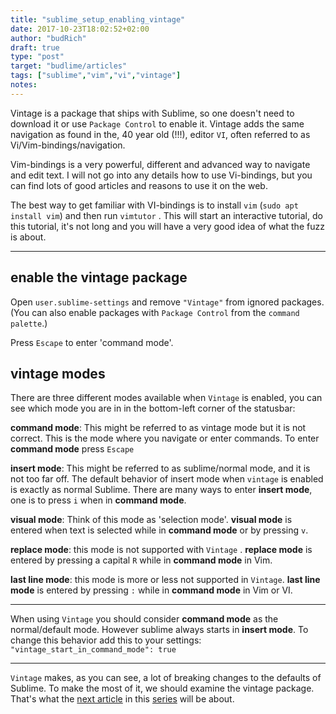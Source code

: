 ```yaml
---
title: "sublime_setup_enabling_vintage"
date: 2017-10-23T18:02:52+02:00
author: "budRich"
draft: true
type: "post"
target: "budlime/articles"
tags: ["sublime","vim","vi","vintage"]
notes:
---
```

Vintage is a package that ships with Sublime, so one doesn't need to download it or use `Package Control` to enable it. Vintage adds the same navigation as found in the, 40 year old (!!!), editor `VI`, often referred to as Vi/Vim-bindings/navigation.  

Vim-bindings is a very powerful, different and advanced way to navigate and edit text. I will not go into any details how to use Vi-bindings, but you can find lots of good articles and reasons to use it on the web.

The best way to get familiar with VI-bindings is to install `vim` (`sudo apt install vim`) and then run `vimtutor` . This will start an interactive tutorial, do this tutorial, it's not long and you will have a very good idea of what the fuzz is about.

---

enable the vintage package
--------------------------
Open `user.sublime-settings` and remove `"Vintage"` from ignored packages. (You can also enable packages with `Package Control` from the `command palette`.)

Press `Escape` to enter 'command mode'.

vintage modes
-------------
There are three different modes available when `Vintage` is enabled, you can see which mode you are in in the bottom-left corner of the statusbar:  

**command mode**: This might be referred to as vintage mode but it is not correct. This is the mode where you navigate or enter commands. To enter **command mode** press `Escape`

**insert mode**: This might be referred to as sublime/normal mode, and it is not too far off. The default behavior of insert mode when `vintage` is enabled is exactly as normal Sublime. There are many ways to enter **insert mode**, one is to press `i` when in **command mode**.  

**visual mode**: Think of this mode as 'selection mode'. **visual mode** is entered when text is selected while in **command mode** or by pressing `v`.  

**replace mode**: this mode is not supported with `Vintage` . **replace mode** is entered by pressing a capital `R` while in **command mode** in Vim.  

**last line mode**: this mode is more or less not supported in `Vintage`. **last line mode** is entered by pressing `:` while in **command mode** in Vim or VI.

---

When using `Vintage` you should consider **command mode** as the normal/default mode. However sublime always starts in **insert mode**. To change this behavior add this to your settings:  
`"vintage_start_in_command_mode": true`  

---

`Vintage` makes, as you can see, a lot of breaking changes to the defaults of Sublime. To make the most of it, we should examine the vintage package. That's what the [next article](link) in this [series](link) will be about.

